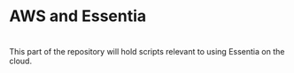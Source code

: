 # AWS and Essentia
#
This part of the repository will hold scripts relevant to using Essentia on
the cloud.